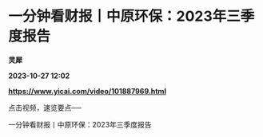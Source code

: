 # 一分钟看财报丨中原环保：2023年三季度报告
**灵犀**

**2023-10-27 12:02**

**https://www.yicai.com/video/101887969.html**

点击视频，速览要点──

一分钟看财报丨中原环保：2023年三季度报告